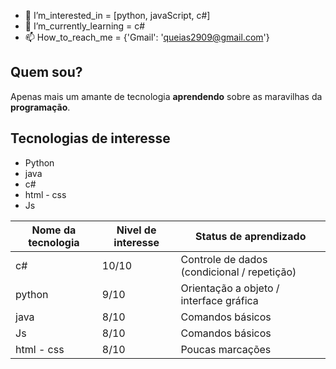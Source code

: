 - 👀 I’m_interested_in = [python, javaScript, c#]
- 🌱 I’m_currently_learning = c#
- 📫 How_to_reach_me =  {'Gmail': 'queias2909@gmail.com'}

## Quem sou?
Apenas mais um amante de tecnologia **aprendendo** sobre as maravilhas da **programação**.

## Tecnologias de interesse
* Python
* java
* c#
* html - css
* Js

Nome da tecnologia | Nivel de interesse | Status de aprendizado
---|---|---
c# | 10/10 | Controle de dados (condicional / repetição)
python | 9/10 | Orientação a objeto / interface gráfica
java | 8/10| Comandos básicos
Js | 8/10 |  Comandos básicos
html - css | 8/10 | Poucas marcações  

<!---
JujubaSalgada/JujubaSalgada is a ✨ special ✨ repository because its `README.md` (this file) appears on your GitHub profile.
You can click the Preview link to take a look at your changes.
--->
